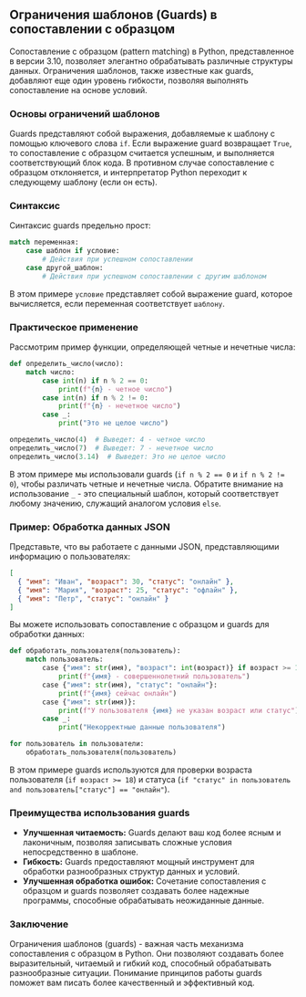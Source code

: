 ## Ограничения шаблонов (Guards) в сопоставлении с образцом

Сопоставление с образцом (pattern matching) в Python, представленное в версии 3.10, позволяет элегантно обрабатывать различные структуры данных. Ограничения шаблонов, также известные как guards, добавляют еще один уровень гибкости, позволяя выполнять сопоставление на основе условий.

### Основы ограничений шаблонов

Guards представляют собой выражения, добавляемые к шаблону с помощью ключевого слова `if`. Если выражение guard возвращает `True`, то сопоставление с образцом считается успешным, и выполняется соответствующий блок кода. В противном случае сопоставление с образцом отклоняется, и интерпретатор Python переходит к следующему шаблону (если он есть).

### Синтаксис

Синтаксис guards предельно прост:

```python
match переменная:
    case шаблон if условие:
        # Действия при успешном сопоставлении
    case другой_шаблон:
        # Действия при успешном сопоставлении с другим шаблоном
```

В этом примере `условие` представляет собой выражение guard, которое вычисляется, если переменная соответствует `шаблону`.

### Практическое применение

Рассмотрим пример функции, определяющей четные и нечетные числа:

```python
def определить_число(число):
    match число:
        case int(n) if n % 2 == 0:
            print(f"{n} - четное число")
        case int(n) if n % 2 != 0:
            print(f"{n} - нечетное число")
        case _:
            print("Это не целое число")

определить_число(4)  # Выведет: 4 - четное число
определить_число(7)  # Выведет: 7 - нечетное число
определить_число(3.14)  # Выведет: Это не целое число
```

В этом примере мы использовали guards (`if n % 2 == 0` и `if n % 2 != 0`), чтобы различать четные и нечетные числа. Обратите внимание на использование `_` - это специальный шаблон, который соответствует любому значению, служащий аналогом условия `else`.

### Пример: Обработка данных JSON

Представьте, что вы работаете с данными JSON, представляющими информацию о пользователях:

```json
[
  { "имя": "Иван", "возраст": 30, "статус": "онлайн" },
  { "имя": "Мария", "возраст": 25, "статус": "офлайн" },
  { "имя": "Петр", "статус": "онлайн" }
]
```

Вы можете использовать сопоставление с образцом и guards для обработки данных:

```python
def обработать_пользователя(пользователь):
    match пользователь:
        case {"имя": str(имя), "возраст": int(возраст)} if возраст >= 18:
            print(f"{имя} - совершеннолетний пользователь")
        case {"имя": str(имя), "статус": "онлайн"}:
            print(f"{имя} сейчас онлайн")
        case {"имя": str(имя)}:
            print(f"У пользователя {имя} не указан возраст или статус")
        case _:
            print("Некорректные данные пользователя")

for пользователь in пользователи:
    обработать_пользователя(пользователь)
```

В этом примере guards используются для проверки возраста пользователя (`if возраст >= 18`) и статуса (`if "статус" in пользователь and пользователь["статус"] == "онлайн"`).

### Преимущества использования guards

- **Улучшенная читаемость:** Guards делают ваш код более ясным и лаконичным, позволяя записывать сложные условия непосредственно в шаблоне.
- **Гибкость:** Guards предоставляют мощный инструмент для обработки разнообразных структур данных и условий.
- **Улучшенная обработка ошибок:** Сочетание сопоставления с образцом и guards позволяет создавать более надежные программы, способные обрабатывать неожиданные данные.

### Заключение

Ограничения шаблонов (guards) -  важная часть механизма сопоставления с образцом в Python. Они позволяют создавать более выразительный, читаемый и гибкий код, способный обрабатывать разнообразные ситуации. Понимание принципов работы guards поможет вам писать более качественный и эффективный код. 

